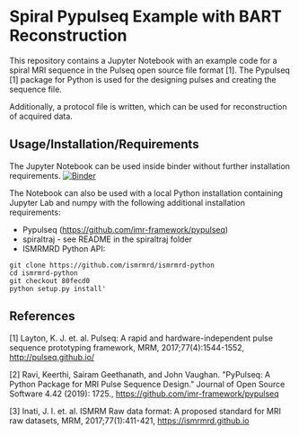 # Spiral Pypulseq Example with BART Reconstruction

This repository contains a Jupyter Notebook with an example code for a spiral MRI sequence in the Pulseq open source file format [1]. The Pypulseq [1] package for Python is used for the designing pulses and creating the sequence file.

Additionally, a protocol file is written, which can be used for reconstruction of acquired data.

## Usage/Installation/Requirements

The Jupyter Notebook can be used inside binder without further installation requirements. [![Binder](https://mybinder.org/badge_logo.svg)](https://mybinder.org/v2/gh/mrphysics-bonn/spiral-pypulseq-example/master?filepath=spiral_example.ipynb)

The Notebook can also be used with a local Python installation containing Jupyter Lab and numpy with the following additional installation requirements:

* Pypulseq (https://github.com/imr-framework/pypulseq)
* spiraltraj - see README in the spiraltraj folder
* ISMRMRD Python API:
```console
git clone https://github.com/ismrmrd/ismrmrd-python
cd ismrmrd-python
git checkout 80fecd0
python setup.py install'
```

## References

[1] Layton, K. J. et. al. Pulseq: A rapid and hardware-independent pulse sequence prototyping framework, MRM, 2017;77(4):1544-1552, http://pulseq.github.io/

[2] Ravi, Keerthi, Sairam Geethanath, and John Vaughan. "PyPulseq: A Python Package for MRI Pulse Sequence Design." Journal of Open Source Software 4.42 (2019): 1725., https://github.com/imr-framework/pypulseq

[3] Inati, J. I. et. al. ISMRM Raw data format: A proposed standard for MRI raw datasets, MRM, 2017;77(1):411-421, https://ismrmrd.github.io
